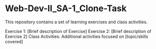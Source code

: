 # Web-Dev-II_SA-1_Clone-Task
This repository contains a set of learning exercises and class activities.

Exercise 1: [Brief description of Exercise]
Exercise 2: [Brief description of Exercise 2]
Class Activities: Additional activities focused on [topic/skills covered]
